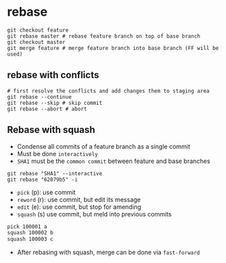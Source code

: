# rebase

```shell
git checkout feature
git rebase master # rebase feature branch on top of base branch
git checkout master
git merge feature # merge feature branch into base branch (FF will be used)
```

## rebase with conflicts

```shell
# first resolve the conflicts and add changes them to staging area
git rebase --continue
git rebase --skip # skip commit
git rebase --abort # abort
```

## Rebase with squash

- Condense all commits of a feature branch as a single commit
- Must be done `interactively`
- `SHA1` must be the `common commit` between feature and base branches

```shell
git rebase "SHA1" --interactive
git rebase "62079b5" -i
```

- `pick` (p): use commit
- `reword` (r): use commit, but edit its message
- `edit` (e): use commit, but stop for amending
- `squash` (s) use commit, but meld into previous commits

```txt
pick 100001 a
squash 100002 b
squash 100003 c
```

- After rebasing with squash, merge can be done via `fast-forward`
